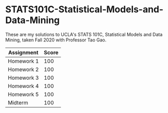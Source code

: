 # STATS101C-Statistical-Models-and-Data-Mining

These are my solutions to UCLA's STATS 101C, Statistical Models and Data Mining, taken Fall 2020 with Professor Tao Gao.

Assignment | Score
----       | ----
Homework 1 | 100
Homework 2 | 100
Homework 3 | 100
Homework 4 | 100
Homework 5 | 100
Midterm    | 100
